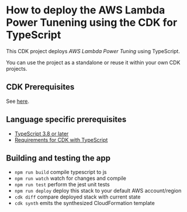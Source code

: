 # How to deploy the AWS Lambda Power Tunening using the CDK for TypeScript

This CDK project deploys *AWS Lambda Power Tuning* using TypeScript.

You can use the project as a standalone or reuse it within your own CDK projects.


## CDK Prerequisites

See [here](../README.md).


## Language specific prerequisites

- [TypeScript 3.8 or later](https://docs.aws.amazon.com/cdk/v2/guide/getting_started.html#getting_started_prerequisites)
- [Requirements for CDK with TypeScript](https://docs.aws.amazon.com/cdk/v2/guide/work-with-cdk-typescript.html)


## Building and testing the app

 * `npm run build`   compile typescript to js
 * `npm run watch`   watch for changes and compile
 * `npm run test`    perform the jest unit tests
 * `npm run deploy`      deploy this stack to your default AWS account/region
 * `cdk diff`        compare deployed stack with current state
 * `cdk synth`       emits the synthesized CloudFormation template
